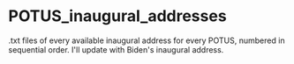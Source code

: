 # POTUS_inaugural_addresses
.txt files of every available inaugural address for every POTUS, numbered in sequential order. 
I'll update with Biden's inaugural address. 
